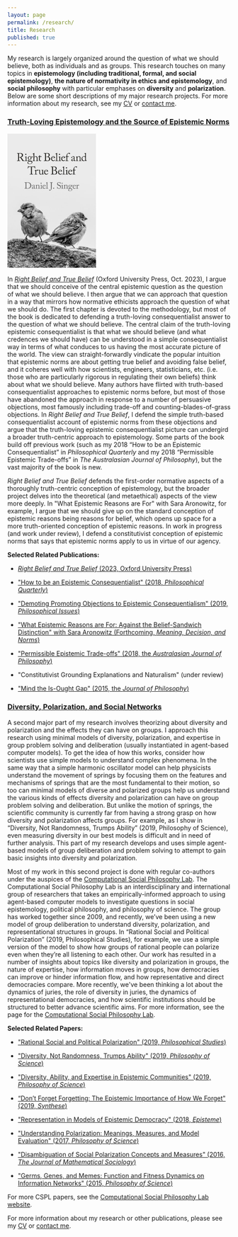 ```yaml
---
layout: page
permalink: /research/
title: Research
published: true
---
```

My research is largely organized around the question of what we should believe, both as individuals and as groups. This research touches on many topics in **epistemology (including traditional, formal, and social epistemology)**, **the nature of normativity in ethics and epistemology**, and **social philosophy** with particular emphases on **diversity** and **polarization**. Below are some short descriptions of my major research projects.  For more information about my research, see my [CV](http://www.danieljsinger.com/cv/) or [contact me](http://www.danieljsinger.com/#contact).

<h3><u>Truth-Loving Epistemology and the Source of Epistemic Norms</u></h3>

<dl class="captioned-img alignright" style="max-width:200px">
  
  <dt><a href="https://global.oup.com/academic/product/right-belief-and-true-belief-9780197660386?cc=us&lang=en&"><img src="/images/RBTB.jpg" alt="Picture of Right Belief and True Belief" /></a></dt>
  
</dl>

In [_Right Belief and True Belief_](https://global.oup.com/academic/product/right-belief-and-true-belief-9780197660386?cc=us&lang=en&) (Oxford University Press, Oct. 2023), I argue that we should conceive of the central epistemic question as the question of what we should believe. I then argue that we can approach that question in a way that mirrors how normative ethicists approach the question of what we should do. The first chapter is devoted to the methodology, but most of the book is dedicated to defending a truth-loving consequentialist answer to the question of what we should believe. The central claim of the truth-loving epistemic consequentialist is that what we should believe (and what credences we should have) can be understood in a simple consequentialist way in terms of what conduces to us having the most accurate picture of the world. The view can straight-forwardly vindicate the popular intuition that epistemic norms are about getting true belief and avoiding false belief, and it coheres well with how scientists, engineers, statisticians, etc. (i.e. those who are particularly rigorous in regulating their own beliefs) think about what we should believe. Many authors have flirted with truth-based consequentialist approaches to epistemic norms before, but most of those have abandoned the approach in response to a number of persuasive objections, most famously including trade-off and counting-blades-of-grass objections. In _Right Belief and True Belief_, I defend the simple truth-based consequentialist account of epistemic norms from these objections and argue that the truth-loving epistemic consequentialist picture can undergird a broader truth-centric approach to epistemology. Some parts of the book build off previous work (such as my 2018 “How to be an Epistemic Consequentialist” in _Philosophical Quarterly_ and my 2018 “Permissible Epistemic Trade-offs” in _The Australasian Journal of Philosophy_), but the vast majority of the book is new. 

_Right Belief and True Belief_ defends the first-order normative aspects of a thoroughly truth-centric conception of epistemology, but the broader project delves into the theoretical (and metaethical) aspects of the view more deeply. In "What Epistemic Reasons are For" with Sara Aronowitz, for example, I argue that we should give up on the standard conception of epistemic reasons being reasons for belief, which opens up space for a more truth-oriented conception of epistemic reasons. In work in progress (and work under review), I defend a constitutivist conception of epistemic norms that says that epistemic norms apply to us in virtue of our agency. 

**Selected Related Publications:**

- [_Right Belief and True Belief_ (2023, Oxford University Press)](https://global.oup.com/academic/product/right-belief-and-true-belief-9780197660386?cc=us&lang=en&)

- ["How to be an Epistemic Consequentialist" (2018, _Philosophical Quarterly_)](https://academic.oup.com/pq/advance-article/doi/10.1093/pq/pqx056/4791179?guestAccessKey=3b2ad95b-bb22-4a63-a900-bf5e940114bd)

- ["Demoting Promoting Objections to Epistemic Consequentialism" (2019, _Philosophical Issues_)](https://onlinelibrary.wiley.com/doi/abs/10.1111/phis.12153)

- ["What Epistemic Reasons are For: Against the Belief-Sandwich Distinction" with Sara Aronowitz (Forthcoming, _Meaning, Decision, and Norms_)](https://philpapers.org/archive/SINWER.pdf)

- ["Permissible Epistemic Trade-offs" (2018, the _Australasian Journal of Philosophy_)](https://www.tandfonline.com/doi/abs/10.1080/00048402.2018.1465987)

- "Constitutivist Grounding Explanations and Naturalism" (under review)

- ["Mind the Is-Ought Gap" (2015, the _Journal of Philosophy_)](https://www.pdcnet.org/pdc/bvdb.nsf/purchase?openform&fp=jphil&id=jphil_2015_0112_0004_0193_0210)



<h3><u>Diversity, Polarization, and Social Networks</u></h3>

A second major part of my research involves theorizing about diversity and polarization and the effects they can have on groups. I approach this research using minimal models of diversity, polarization, and expertise in group problem solving and deliberation (usually instantiated in agent-based computer models). To get the idea of how this works, consider how scientists use simple models to understand complex phenomena. In the same way that a simple harmonic oscillator model can help physicists understand the movement of springs by focusing them on the features and mechanisms of springs that are the most fundamental to their motion, so too can minimal models of diverse and polarized groups help us understand the various kinds of effects diversity and polarization can have on group problem solving and deliberation. But unlike the motion of springs, the scientific community is currently far from having a strong grasp on how diversity and polarization affects groups. For example, as I show in “Diversity, Not Randomness, Trumps Ability” (2019, Philosophy of Science), even measuring diversity in our best models is difficult and in need of further analysis. This part of my research develops and uses simple agent-based models of group deliberation and problem solving to attempt to gain basic insights into diversity and polarization.

Most of my work in this second project is done with regular co-authors under the auspices of the [Computational Social Philosophy Lab](/CSPL/). The Computational Social Philosophy Lab is an interdisciplinary and international group of researchers that takes an empirically-informed approach to using agent-based computer models to investigate questions in social epistemology, political philosophy, and philosophy of science. The group has worked together since 2009, and recently, we’ve been using a new model of group deliberation to understand diversity, polarization, and representational structures in groups. In “Rational Social and Political Polarization” (2019, Philosophical Studies), for example, we use a simple version of the model to show how groups of rational people can polarize even when they’re all listening to each other. 
Our work has resulted in a number of insights about topics like diversity and polarization in groups, the nature of expertise, how information moves in groups, how democracies can improve or hinder information flow, and how representative and direct democracies compare. More recently, we've been thinking a lot about the dynamics of juries, the role of diversity in juries, the dynamics of representational democracies, and how scientific institutions should be structured to better advance scientific aims. For more information, see the page for the [Computational Social Philosophy Lab](/CSPL/).


**Selected Related Papers:**

- ["Rational Social and Political Polarization" (2019, _Philosophical Studies_)](https://link.springer.com/article/10.1007/s11098-018-1124-5)

- ["Diversity, Not Randomness, Trumps Ability" (2019, _Philosophy of Science_)](http://www.danieljsinger.com/papers/Singer%20-%20Diverstiy,%20Not%20Randomness,%20Trumps%20Ability%20(draft).pdf)

- ["Diversity, Ability, and Expertise in Epistemic Communities" (2019, _Philosophy of Science_)](https://www.journals.uchicago.edu/doi/pdfplus/10.1086/701070)

- [“Don’t Forget Forgetting: The Epistemic Importance of How We Forget" (2019, _Synthese_)](https://link.springer.com/article/10.1007/s11229-019-02409-0)

- ["Representation in Models of Epistemic Democracy" (2018, _Episteme_)](https://www.cambridge.org/core/journals/episteme/article/abs/representation-in-models-of-epistemic-democracy/DD99118293B04CCE5D0D124B660E7961)

- ["Understanding Polarization: Meanings, Measures, and Model Evaluation" (2017, _Philosophy of Science_)](https://www.journals.uchicago.edu/doi/abs/10.1086/688938)

- ["Disambiguation of Social Polarization Concepts and Measures" (2016, _The Journal of Mathematical Sociology_)](https://www.tandfonline.com/doi/abs/10.1080/0022250X.2016.1147443?journalCode=gmas20)

- ["Germs, Genes, and Memes: Function and Fitness Dynamics on Information Networks" (2015, _Philosophy of Science_)](https://www.journals.uchicago.edu/doi/abs/10.1086/680486)

For more CSPL papers, see the [Computational Social Philosophy Lab website](http://www.danieljsinger.com/CSPL/).



For more information about my research or other publications, please see my [CV](http://www.danieljsinger.com/cv/) or [contact me](http://www.danieljsinger.com/#contact).
